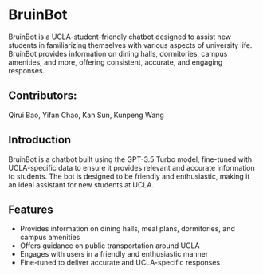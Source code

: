 # BruinBot

BruinBot is a UCLA-student-friendly chatbot designed to assist new students in familiarizing themselves with various aspects of university life. BruinBot provides information on dining halls, dormitories, campus amenities, and more, offering consistent, accurate, and engaging responses.

## Contributors: 

Qirui Bao,  Yifan Chao,  Kan Sun, Kunpeng Wang

## Introduction

BruinBot is a chatbot built using the GPT-3.5 Turbo model, fine-tuned with UCLA-specific data to ensure it provides relevant and accurate information to students. The bot is designed to be friendly and enthusiastic, making it an ideal assistant for new students at UCLA.

## Features

- Provides information on dining halls, meal plans, dormitories, and campus amenities
- Offers guidance on public transportation around UCLA
- Engages with users in a friendly and enthusiastic manner
- Fine-tuned to deliver accurate and UCLA-specific responses
